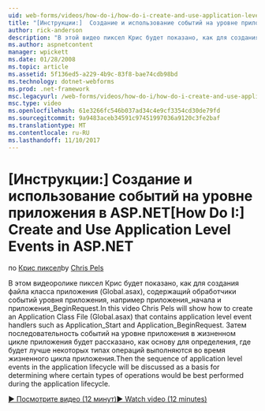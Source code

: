 ```yaml
---
uid: web-forms/videos/how-do-i/how-do-i-create-and-use-application-level-events-in-aspnet
title: "[Инструкции:]  Создание и использование событий на уровне приложения в ASP.NET | Документы Microsoft"
author: rick-anderson
description: "В этой видео пиксел Крис будет показано, как для создания файла класса приложения (Global.asax), содержащий обработчики событий уровня приложения, например Application_S..."
ms.author: aspnetcontent
manager: wpickett
ms.date: 01/28/2008
ms.topic: article
ms.assetid: 5f136ed5-a229-4b9c-83f8-bae74cdb98bd
ms.technology: dotnet-webforms
ms.prod: .net-framework
msc.legacyurl: /web-forms/videos/how-do-i/how-do-i-create-and-use-application-level-events-in-aspnet
msc.type: video
ms.openlocfilehash: 61e3266fc546b037ad34c4e9cf3354cd30de79fd
ms.sourcegitcommit: 9a9483aceb34591c97451997036a9120c3fe2baf
ms.translationtype: MT
ms.contentlocale: ru-RU
ms.lasthandoff: 11/10/2017
---
```

<a name="how-do-i--create-and-use-application-level-events-in-aspnet"></a><span data-ttu-id="c2bb9-103">[Инструкции:]  Создание и использование событий на уровне приложения в ASP.NET</span><span class="sxs-lookup"><span data-stu-id="c2bb9-103">[How Do I:]  Create and Use Application Level Events in ASP.NET</span></span>
====================
<span data-ttu-id="c2bb9-104">по [Крис пиксел](https://twitter.com/chrispels)</span><span class="sxs-lookup"><span data-stu-id="c2bb9-104">by [Chris Pels](https://twitter.com/chrispels)</span></span>

<span data-ttu-id="c2bb9-105">В этом видеоролике пиксел Крис будет показано, как для создания файла класса приложения (Global.asax), содержащий обработчики событий уровня приложения, например приложения\_начала и приложения\_BeginRequest.</span><span class="sxs-lookup"><span data-stu-id="c2bb9-105">In this video Chris Pels will show how to create an Application Class File (Global.asax) that contains application level event handlers such as Application\_Start and Application\_BeginRequest.</span></span> <span data-ttu-id="c2bb9-106">Затем последовательность событий на уровне приложения в жизненном цикле приложения будет рассказано, как основу для определения, где будет лучше некоторых типах операций выполняются во время жизненного цикла приложения.</span><span class="sxs-lookup"><span data-stu-id="c2bb9-106">Then the sequence of application level events in the application lifecycle will be discussed as a basis for determining where certain types of operations would be best performed during the application lifecycle.</span></span>

[<span data-ttu-id="c2bb9-107">&#9654; Посмотрите видео (12 минут)</span><span class="sxs-lookup"><span data-stu-id="c2bb9-107">&#9654; Watch video (12 minutes)</span></span>](https://channel9.msdn.com/Blogs/ASP-NET-Site-Videos/how-do-i-create-and-use-application-level-events-in-aspnet)
